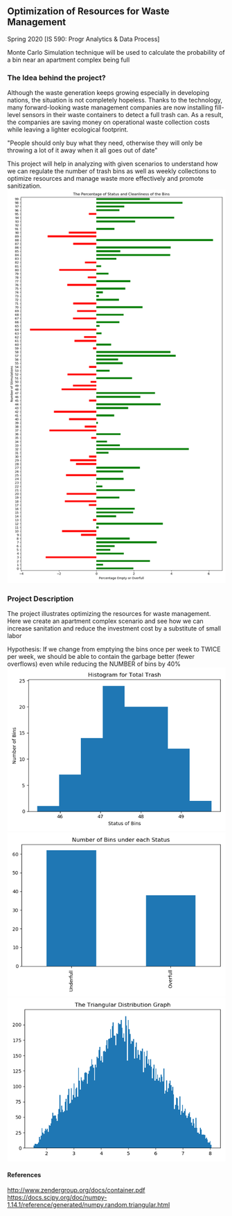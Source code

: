 ## **Optimization of Resources for Waste Management**

Spring 2020 [IS 590: Progr Analytics & Data Process]

Monte Carlo Simulation technique will be used to calculate the probability of a bin near an apartment complex being full

### **The Idea behind the project?**

Although the waste generation keeps growing especially in developing nations, the situation is not completely hopeless. 
Thanks to the technology, many forward-looking waste management companies are now installing fill-level sensors in their waste containers to detect a full trash can. 
As a result, the companies are saving money on operational waste collection costs while leaving a lighter ecological footprint.

"People should only buy what they need, otherwise they will only be throwing a lot of it away when it all goes out of date"

This project will help in analyzing with given scenarios to understand how we can regulate the number of trash bins as well as weekly collections to optimize resources and manage waste more effectively and promote sanitization.
![](Images/myplot.png)
### **Project Description**

The project illustrates optimizing the resources for waste management. Here we create an apartment complex scenario and see how we can increase sanitation and reduce the investment cost by a substitute of small labor

Hypothesis: If we change from emptying the bins once per week to TWICE per week, we should be able to contain the garbage better (fewer overflows) even while reducing the NUMBER of bins by 40%
![](Images/myplot4.png)
![](Images/myplot3.png)
![](Images/myplot2.png)
#### **References**
http://www.zendergroup.org/docs/container.pdf
https://docs.scipy.org/doc/numpy-1.14.1/reference/generated/numpy.random.triangular.html
